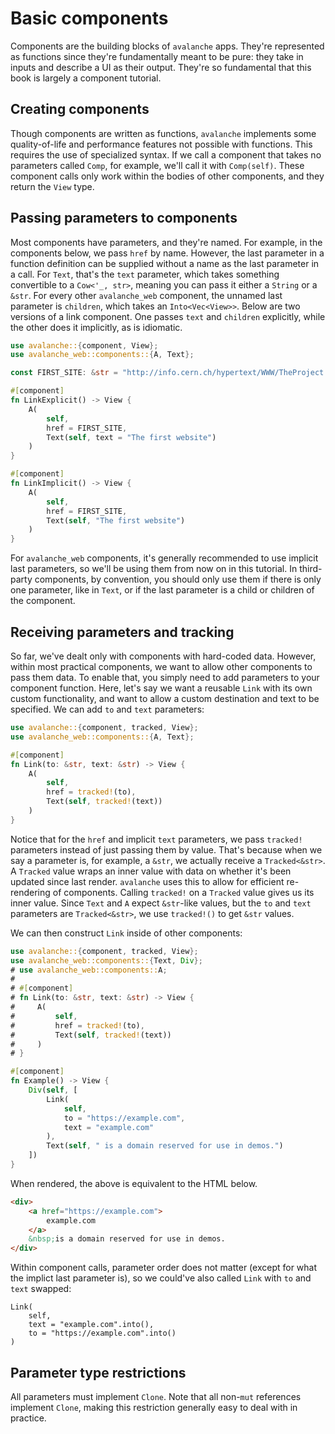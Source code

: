 # Basic components

Components are the building blocks of `avalanche` apps.
They're represented as functions since they're fundamentally meant to be pure:
they take in inputs and describe a UI as their output. They're so fundamental that
this book is largely a component tutorial. 

## Creating components

Though components are written as functions, `avalanche` implements some quality-of-life and performance features
not possible with functions. This requires the use of specialized syntax.
If we call a component that takes no parameters called `Comp`, for example, we'll call
it with `Comp(self)`. These component calls only work within the bodies of other components, and they return the 
`View` type.


## Passing parameters to components

Most components have parameters, and they're named. For example, in the components below, we pass `href` by name. However, the last 
parameter in a function definition can be supplied without a name as the last parameter in a call. 
For `Text`, that's the `text` parameter, which takes something convertible to a `Cow<'_, str>`, 
meaning you can pass it either a `String` or a `&str`. 
For every other `avalanche_web` component, the unnamed last parameter is `children`, which takes an `Into<Vec<View>>`.
Below are two versions of a link component. One passes `text` and `children` explicitly, while the other does it implicitly, as is idiomatic. 

```rust
use avalanche::{component, View};
use avalanche_web::components::{A, Text};

const FIRST_SITE: &str = "http://info.cern.ch/hypertext/WWW/TheProject.html";

#[component]
fn LinkExplicit() -> View {
    A(
        self,
        href = FIRST_SITE,
        Text(self, text = "The first website")
    )
}

#[component]
fn LinkImplicit() -> View {
    A(
        self,
        href = FIRST_SITE,
        Text(self, "The first website")
    )
}
```

For `avalanche_web` components, it's generally recommended to use implicit last parameters, so we'll be using them from now on in this tutorial.
In third-party components, by convention, you should only use them if there is only one 
parameter, like in `Text`, or if the last parameter is a child or children of the component.

## Receiving parameters and tracking

So far, we've dealt only with components with hard-coded data. However, within most practical components, we want to allow other components to pass them data.
To enable that, you simply need to add parameters to your component function. Here, let's say we want a reusable `Link` with its own custom functionality,
and want to allow a custom destination and text to be specified. We can add `to` and `text` parameters:

```rust
use avalanche::{component, tracked, View};
use avalanche_web::components::{A, Text};

#[component]
fn Link(to: &str, text: &str) -> View {
    A(
        self,
        href = tracked!(to),
        Text(self, tracked!(text))
    )
}
```

Notice that for the `href` and implicit `text` parameters, we pass `tracked!` parameters instead of just passing them by value.
That's because when we say a parameter is, for example, a `&str`, we actually receive a `Tracked<&str>`. A `Tracked` value 
wraps an inner value with data on whether it's been updated since last render. `avalanche` uses this to allow for efficient re-rendering
of components. Calling `tracked!` on a `Tracked` value gives us its inner value. Since `Text` and `A` expect `&str`-like values, but 
the `to` and `text` parameters are `Tracked<&str>`, we use `tracked!()` to get `&str` values.

We can then construct `Link` inside of other components:

```rust
use avalanche::{component, tracked, View};
use avalanche_web::components::{Text, Div};
# use avalanche_web::components::A;
# 
# #[component]
# fn Link(to: &str, text: &str) -> View {
#     A(
#         self,
#         href = tracked!(to),
#         Text(self, tracked!(text))
#     )
# }

#[component]
fn Example() -> View {
    Div(self, [
        Link(
            self,
            to = "https://example.com",
            text = "example.com"
        ),
        Text(self, " is a domain reserved for use in demos.")
    ])
}
```

When rendered, the above is equivalent to the HTML below.
```html
<div>
    <a href="https://example.com">
        example.com
    </a>
    &nbsp;is a domain reserved for use in demos.
</div>
```

Within component calls, parameter order does not matter (except for what the implict last parameter is), 
so we could've also called `Link` with `to` and `text` swapped:
```rust,ignore
Link(
    self,
    text = "example.com".into(),
    to = "https://example.com".into()
)
```

## Parameter type restrictions

All parameters must implement `Clone`. Note that all non-`mut` references implement `Clone`, making this restriction
generally easy to deal with in practice.